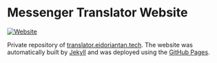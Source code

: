 
# Messenger Translator Website

[![Website](https://img.shields.io/website?url=https%3A%2F%2Ftranslator.eidoriantan.tech)](https://translator.eidoriantan.tech)

Private repository of [translator.eidoriantan.tech](https://translator.eidoriantan.tech).
The website was automatically built by [Jekyll](https://jekyllrb.com) and was deployed using the
[GitHub Pages](https://pages.github.com).
